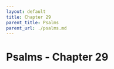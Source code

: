 ```yaml
---
layout: default
title: Chapter 29
parent_title: Psalms
parent_url: ./psalms.md
---
```


# Psalms - Chapter 29
